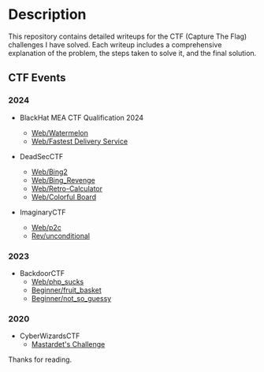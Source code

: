 # Description

This repository contains detailed writeups for the CTF (Capture The Flag) challenges I have solved. Each writeup includes a comprehensive explanation of the problem, the steps taken to solve it, and the final solution.

## CTF Events

### 2024

- BlackHat MEA CTF Qualification 2024
  - [Web/Watermelon](./2024/blackhatMEAQualsCTF/web/watermelon)
  - [Web/Fastest Delivery Service](./2024/blackhatMEAQualsCTF/web/fastestDeliveryService)

- DeadSecCTF
  - [Web/Bing2](./2024/deadsecCTF/web/bing2)
  - [Web/Bing_Revenge](./2024/deadsecCTF/web/bing_revenge)
  - [Web/Retro-Calculator](./2024/deadsecCTF/web/retro_calculator)
  - [Web/Colorful Board](./2024/deadsecCTF/web/colorful_board)

- ImaginaryCTF
  - [Web/p2c](./2024/imaginaryCTF/web/p2c)
  - [Rev/unconditional](./2024/imaginaryCTF/rev/unconditional)

### 2023

- BackdoorCTF
  - [Web/php_sucks](./2023/Backdoor_CTF/Web/php_sucks)
  - [Beginner/fruit_basket](./2023/Backdoor_CTF/Beginner/fruit_basket)
  - [Beginner/not_so_guessy](./2023/Backdoor_CTF/Beginner/not_so_guessy)

### 2020

- CyberWizardsCTF
  - [Mastardet's Challenge](./2020/cyberWizardsCTF/mastardetsChallenge)


Thanks for reading.
